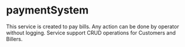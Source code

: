 # paymentSystem

This service is created to pay bills.
Any action can be done by operator without logging.
Service support CRUD operations for Customers and Billers.

